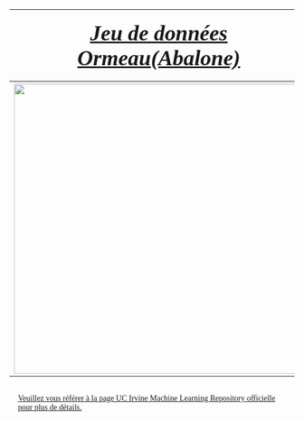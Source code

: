 <table>
<tr>                                                                                   
     <th>
         <div style='padding:15px;color:#030aa7;font-size:240%;text-align: center;font-style: italic;font-weight: bold;font-family: Georgia, serif'><a href="https://www.kaggle.com/datasets/alicenkbaytop/abalone-dataset/data">Jeu de données Ormeau(Abalone)</a></div>
     </th>
     <th><img src="https://raw.githubusercontent.com/rbizoi/MachineLearning/refs/heads/master/images/abalone.jpg" width="96"></th>
 </tr>
<tr>                                                                                   
     <th><img src="https://raw.githubusercontent.com/rbizoi/MachineLearning/refs/heads/master/images/abalone01.jpg" width="512"></th>
 </tr>    
</table>


<div style='padding:15px;color:#030aa7;font-size:100%;text-align: left;font-family: Georgia, serif'><a href="https://archive.ics.uci.edu/dataset/1/abalone">Veuillez vous référer à la page UC Irvine Machine Learning Repository officielle pour plus de détails.</a></div>